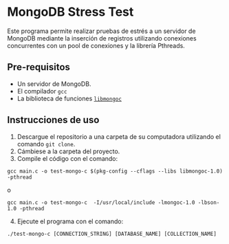 # MongoDB Stress Test

Este programa permite realizar pruebas de estrés a un servidor de MongoDB mediante la inserción de registros utilizando conexiones concurrentes con un pool de conexiones y la librería Pthreads.

## Pre-requisitos

* Un servidor de  MongoDB.
* El compilador `gcc`
* La biblioteca de funciones [`libmongoc`](http://mongoc.org/libmongoc/current/installing.html)

## Instrucciones de uso

1. Descargue el repositorio a una carpeta de su computadora utilizando el comando `git clone`.
2. Cámbiese a la carpeta del proyecto.
3. Compile el código con el comando:

`gcc main.c -o test-mongo-c $(pkg-config --cflags --libs libmongoc-1.0) -pthread`
 
 o
 
 `gcc main.c -o test-mongo-c  -I/usr/local/include -lmongoc-1.0 -lbson-1.0 -pthread`
 
4. Ejecute el programa con el comando:

`./test-mongo-c [CONNECTION_STRING] [DATABASE_NAME] [COLLECTION_NAME]`
